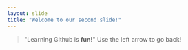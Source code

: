 ```yaml
---
layout: slide
title: "Welcome to our second slide!"
---
```

> "Learning Github is **fun!**"
Use the left arrow to go back!
